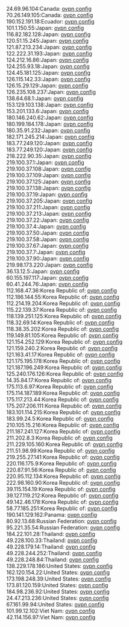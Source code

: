 24.69.96.104:Canada: [ovpn config](vpn/24_69_96_104.ovpn)  
70.26.149.105:Canada: [ovpn config](vpn/70_26_149_105.ovpn)  
190.152.191.18:Ecuador: [ovpn config](vpn/190_152_191_18.ovpn)  
101.1.150.55:Japan: [ovpn config](vpn/101_1_150_55.ovpn)  
116.82.182.128:Japan: [ovpn config](vpn/116_82_182_128.ovpn)  
120.51.15.245:Japan: [ovpn config](vpn/120_51_15_245.ovpn)  
121.87.213.234:Japan: [ovpn config](vpn/121_87_213_234.ovpn)  
122.222.31.193:Japan: [ovpn config](vpn/122_222_31_193.ovpn)  
124.212.16.86:Japan: [ovpn config](vpn/124_212_16_86.ovpn)  
124.255.93.18:Japan: [ovpn config](vpn/124_255_93_18.ovpn)  
124.45.181.125:Japan: [ovpn config](vpn/124_45_181_125.ovpn)  
126.115.142.33:Japan: [ovpn config](vpn/126_115_142_33.ovpn)  
126.15.29.129:Japan: [ovpn config](vpn/126_15_29_129.ovpn)  
126.235.108.237:Japan: [ovpn config](vpn/126_235_108_237.ovpn)  
138.64.68.1:Japan: [ovpn config](vpn/138_64_68_1.ovpn)  
153.129.103.138:Japan: [ovpn config](vpn/153_129_103_138.ovpn)  
153.201.133.6:Japan: [ovpn config](vpn/153_201_133_6.ovpn)  
180.146.240.62:Japan: [ovpn config](vpn/180_146_240_62.ovpn)  
180.199.184.178:Japan: [ovpn config](vpn/180_199_184_178.ovpn)  
180.35.91.232:Japan: [ovpn config](vpn/180_35_91_232.ovpn)  
182.171.245.214:Japan: [ovpn config](vpn/182_171_245_214.ovpn)  
183.77.249.120:Japan: [ovpn config](vpn/183_77_249_120.ovpn)  
183.77.249.120:Japan: [ovpn config](vpn/183_77_249_120.ovpn)  
218.222.90.35:Japan: [ovpn config](vpn/218_222_90_35.ovpn)  
219.100.37.1:Japan: [ovpn config](vpn/219_100_37_1.ovpn)  
219.100.37.108:Japan: [ovpn config](vpn/219_100_37_108.ovpn)  
219.100.37.109:Japan: [ovpn config](vpn/219_100_37_109.ovpn)  
219.100.37.125:Japan: [ovpn config](vpn/219_100_37_125.ovpn)  
219.100.37.138:Japan: [ovpn config](vpn/219_100_37_138.ovpn)  
219.100.37.19:Japan: [ovpn config](vpn/219_100_37_19.ovpn)  
219.100.37.205:Japan: [ovpn config](vpn/219_100_37_205.ovpn)  
219.100.37.211:Japan: [ovpn config](vpn/219_100_37_211.ovpn)  
219.100.37.213:Japan: [ovpn config](vpn/219_100_37_213.ovpn)  
219.100.37.22:Japan: [ovpn config](vpn/219_100_37_22.ovpn)  
219.100.37.4:Japan: [ovpn config](vpn/219_100_37_4.ovpn)  
219.100.37.50:Japan: [ovpn config](vpn/219_100_37_50.ovpn)  
219.100.37.58:Japan: [ovpn config](vpn/219_100_37_58.ovpn)  
219.100.37.67:Japan: [ovpn config](vpn/219_100_37_67.ovpn)  
219.100.37.7:Japan: [ovpn config](vpn/219_100_37_7.ovpn)  
219.100.37.90:Japan: [ovpn config](vpn/219_100_37_90.ovpn)  
219.98.173.220:Japan: [ovpn config](vpn/219_98_173_220.ovpn)  
36.13.12.5:Japan: [ovpn config](vpn/36_13_12_5.ovpn)  
60.155.197.117:Japan: [ovpn config](vpn/60_155_197_117.ovpn)  
60.41.244.76:Japan: [ovpn config](vpn/60_41_244_76.ovpn)  
112.168.47.36:Korea Republic of: [ovpn config](vpn/112_168_47_36.ovpn)  
112.186.144.55:Korea Republic of: [ovpn config](vpn/112_186_144_55.ovpn)  
112.214.19.204:Korea Republic of: [ovpn config](vpn/112_214_19_204.ovpn)  
115.22.139.37:Korea Republic of: [ovpn config](vpn/115_22_139_37.ovpn)  
118.139.251.125:Korea Republic of: [ovpn config](vpn/118_139_251_125.ovpn)  
118.32.69.14:Korea Republic of: [ovpn config](vpn/118_32_69_14.ovpn)  
118.38.35.202:Korea Republic of: [ovpn config](vpn/118_38_35_202.ovpn)  
119.149.81.105:Korea Republic of: [ovpn config](vpn/119_149_81_105.ovpn)  
121.154.252.129:Korea Republic of: [ovpn config](vpn/121_154_252_129.ovpn)  
121.159.240.2:Korea Republic of: [ovpn config](vpn/121_159_240_2.ovpn)  
121.163.41.17:Korea Republic of: [ovpn config](vpn/121_163_41_17.ovpn)  
121.175.195.178:Korea Republic of: [ovpn config](vpn/121_175_195_178.ovpn)  
121.187.196.249:Korea Republic of: [ovpn config](vpn/121_187_196_249.ovpn)  
125.240.176.126:Korea Republic of: [ovpn config](vpn/125_240_176_126.ovpn)  
14.35.84.17:Korea Republic of: [ovpn config](vpn/14_35_84_17.ovpn)  
175.113.6.97:Korea Republic of: [ovpn config](vpn/175_113_6_97.ovpn)  
175.114.187.189:Korea Republic of: [ovpn config](vpn/175_114_187_189.ovpn)  
175.117.213.44:Korea Republic of: [ovpn config](vpn/175_117_213_44.ovpn)  
175.207.206.111:Korea Republic of: [ovpn config](vpn/175_207_206_111.ovpn)  
183.101.114.215:Korea Republic of: [ovpn config](vpn/183_101_114_215.ovpn)  
183.99.24.5:Korea Republic of: [ovpn config](vpn/183_99_24_5.ovpn)  
210.105.15.216:Korea Republic of: [ovpn config](vpn/210_105_15_216.ovpn)  
211.187.241.127:Korea Republic of: [ovpn config](vpn/211_187_241_127.ovpn)  
211.202.8.3:Korea Republic of: [ovpn config](vpn/211_202_8_3.ovpn)  
211.229.105.160:Korea Republic of: [ovpn config](vpn/211_229_105_160.ovpn)  
211.51.98.99:Korea Republic of: [ovpn config](vpn/211_51_98_99.ovpn)  
219.255.27.141:Korea Republic of: [ovpn config](vpn/219_255_27_141.ovpn)  
220.116.175.9:Korea Republic of: [ovpn config](vpn/220_116_175_9.ovpn)  
220.87.91.56:Korea Republic of: [ovpn config](vpn/220_87_91_56.ovpn)  
220.95.112.134:Korea Republic of: [ovpn config](vpn/220_95_112_134.ovpn)  
222.98.160.90:Korea Republic of: [ovpn config](vpn/222_98_160_90.ovpn)  
39.115.154.19:Korea Republic of: [ovpn config](vpn/39_115_154_19.ovpn)  
39.127.119.212:Korea Republic of: [ovpn config](vpn/39_127_119_212.ovpn)  
49.142.46.178:Korea Republic of: [ovpn config](vpn/49_142_46_178.ovpn)  
58.77.185.251:Korea Republic of: [ovpn config](vpn/58_77_185_251.ovpn)  
190.141.129.162:Panama: [ovpn config](vpn/190_141_129_162.ovpn)  
80.92.13.68:Russian Federation: [ovpn config](vpn/80_92_13_68.ovpn)  
95.221.35.54:Russian Federation: [ovpn config](vpn/95_221_35_54.ovpn)  
184.22.101.28:Thailand: [ovpn config](vpn/184_22_101_28.ovpn)  
49.228.100.33:Thailand: [ovpn config](vpn/49_228_100_33.ovpn)  
49.228.179.14:Thailand: [ovpn config](vpn/49_228_179_14.ovpn)  
49.228.244.252:Thailand: [ovpn config](vpn/49_228_244_252.ovpn)  
49.228.248.84:Thailand: [ovpn config](vpn/49_228_248_84.ovpn)  
138.229.178.186:United States: [ovpn config](vpn/138_229_178_186.ovpn)  
162.120.154.22:United States: [ovpn config](vpn/162_120_154_22.ovpn)  
173.198.248.39:United States: [ovpn config](vpn/173_198_248_39.ovpn)  
173.81.120.159:United States: [ovpn config](vpn/173_81_120_159.ovpn)  
184.98.236.92:United States: [ovpn config](vpn/184_98_236_92.ovpn)  
24.47.213.236:United States: [ovpn config](vpn/24_47_213_236.ovpn)  
67.161.99.94:United States: [ovpn config](vpn/67_161_99_94.ovpn)  
101.99.12.102:Viet Nam: [ovpn config](vpn/101_99_12_102.ovpn)  
42.114.156.97:Viet Nam: [ovpn config](vpn/42_114_156_97.ovpn)  
